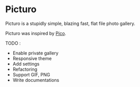 Picturo
====

Picturo is a stupidly simple, blazing fast, flat file photo gallery. 

Picturo was inspired by [Pico](https://github.com/gilbitron/Pico).

TODO : 

 * Enable private gallery
 * Responsive theme
 * Add settings
 * Refactoring
 * Support GIF, PNG
 * Write documentations
